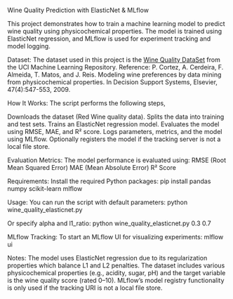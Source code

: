 Wine Quality Prediction with ElasticNet & MLflow

This project demonstrates how to train a machine learning model to predict wine quality using physicochemical properties. The model is trained using ElasticNet regression, and MLflow is used for experiment tracking and model logging.

Dataset:
The dataset used in this project is the [Wine Quality DataSet](https://archive.ics.uci.edu/ml/datasets/Wine+Quality) from the UCI Machine Learning Repository.
Reference:
P. Cortez, A. Cerdeira, F. Almeida, T. Matos, and J. Reis.
Modeling wine preferences by data mining from physicochemical properties.
In Decision Support Systems, Elsevier, 47(4):547-553, 2009.

How It Works:
The script performs the following steps,

Downloads the dataset (Red Wine quality data).
Splits the data into training and test sets.
Trains an ElasticNet regression model.
Evaluates the model using RMSE, MAE, and R² score.
Logs parameters, metrics, and the model using MLflow.
Optionally registers the model if the tracking server is not a local file store.

Evaluation Metrics:
The model performance is evaluated using:
RMSE (Root Mean Squared Error)
MAE (Mean Absolute Error)
R² Score

Requirements:
Install the required Python packages:
pip install pandas numpy scikit-learn mlflow

Usage:
You can run the script with default parameters:
python wine_quality_elasticnet.py

Or specify alpha and l1_ratio:
python wine_quality_elasticnet.py 0.3 0.7

MLflow Tracking:
To start an MLflow UI for visualizing experiments:
mlflow ui

Notes:
The model uses ElasticNet regression due to its regularization properties which balance L1 and L2 penalties.
The dataset includes various physicochemical properties (e.g., acidity, sugar, pH) and the target variable is the wine quality score (rated 0–10).
MLflow’s model registry functionality is only used if the tracking URI is not a local file store.

